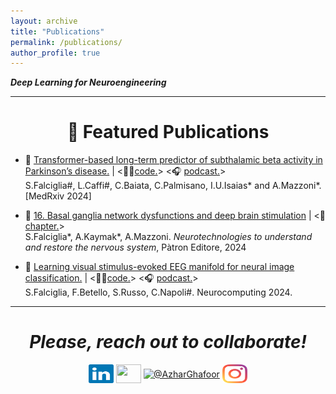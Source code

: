 ```yaml
---
layout: archive
title: "Publications"
permalink: /publications/
author_profile: true
---
```


***Deep Learning for Neuroengineering***

---

<div align="center">

📰 Featured Publications
===

</div>

- 📄 [Transformer-based long-term predictor of subthalamic beta activity in Parkinson’s disease.](https://doi.org/10.1101/2024.11.25.24317759)
  | <👨‍💻[code.](https://github.com/falciglia/Sant-Anna-Pisa/tree/main/LAURA)>
  <🎧 [podcast.](https://github.com/falciglia/Sant-Anna-Pisa/raw/refs/heads/main/LAURA/podcast_LAURA.wav)> <br>
  S.Falciglia#, L.Caffi#, C.Baiata, C.Palmisano, I.U.Isaias* and A.Mazzoni*. [MedRxiv 2024]

- 📖 [16. Basal ganglia network dysfunctions and deep brain stimulation](https://www.torrossa.com/en/resources/an/5842050#page=185) | <🔎[chapter.](https://github.com/falciglia/falciglia/blob/main/Papers/chapter16.pdf)> <br>
  S.Falciglia*, A.Kaymak*, A.Mazzoni. *Neurotechnologies to understand and restore the nervous system*, Pàtron Editore, 2024

- 📄 [Learning visual stimulus-evoked EEG manifold for neural image classification.](https://www.sciencedirect.com/science/article/pii/S0925231224004259)
  | <👨‍💻[code.](https://github.com/falciglia/Sapienza-Rome/tree/main/Neural%20Visual%20Decoding%20with%20EEG)>
  <🎧 [podcast.](https://github.com/falciglia/Sapienza-Rome/raw/refs/heads/main/Neural%20Visual%20Decoding%20with%20EEG/podcast_RieManiSpectraNet.wav)> <br>
  S.Falciglia, F.Betello, S.Russo, C.Napoli#. Neurocomputing 2024.

---

<div align="center">
 
***Please, reach out to collaborate!***
===

<p align="center">
  
<a href="https://www.linkedin.com/in/salvatore-falciglia/" target="blank"><img align="center" src="https://github.com/CLorant/readme-social-icons/blob/main/large/colored/linkedin.svg" height="30" width="40" /></a>
<a href="https://github.com/falciglia" target="blank"><img align="center" src="https://en.wikipedia.org/wiki/GitHub#/media/File:GitHub_Invertocat_Logo.svg" height="30" width="40" /></a>
<a href="https://scholar.google.com/citations?hl=it&user=E-nObHcAAAAJ" target="blank"><img align="center" src="https://upload.wikimedia.org/wikipedia/commons/c/c7/Google_Scholar_logo.svg" alt="@AzharGhafoor" height="30" width="40" /></a> 
<a href="https://www.instagram.com/falciglia_/" target="blank"><img align="center" src="https://github.com/CLorant/readme-social-icons/blob/main/large/colored/instagram.svg" height="30" width="40" /></a> 

</p>
</div>
